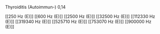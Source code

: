Thyroiditis (Autoimmun-) 0,14

[[250 Hz (E)]]
[[600 Hz (E)]]
[[2500 Hz (E)]]
[[32500 Hz (E)]]
[[112330 Hz (E)]]
[[319340 Hz (E)]]
[[525710 Hz (E)]]
[[753070 Hz (E)]]
[[900000 Hz (E)]]